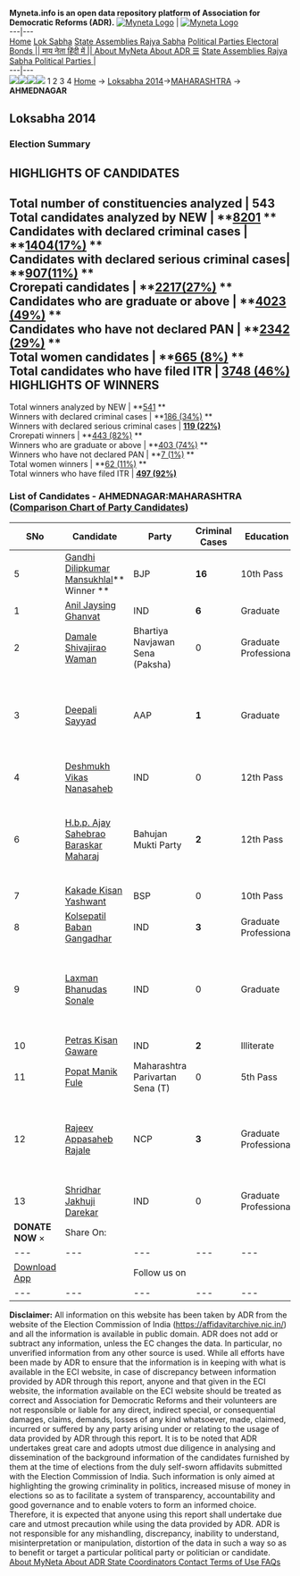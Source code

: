 **Myneta.info is an open data repository platform of Association for Democratic Reforms (ADR).**
[![Myneta Logo](https://www.myneta.info/lib/img/myneta-logo.png)](https://www.myneta.info/) | [![Myneta Logo](https://www.myneta.info/lib/img/adr-logo.png)](https://adrindia.org)  
---|---  
[Home](https://www.myneta.info/) [Lok Sabha](https://www.myneta.info/#ls "Lok Sabha") [ State Assemblies ](https://www.myneta.info/#sa "State Assemblies") [Rajya Sabha](https://www.myneta.info/#rs "Rajya Sabha") [Political Parties ](https://www.myneta.info/party "Political Parties") [ Electoral Bonds ](https://www.myneta.info/electoral_bonds "Electoral Bonds") [ || माय नेता हिंदी में || ](https://translate.google.co.in/translate?prev=hp&hl=en&js=y&u=www.myneta.info&sl=en&tl=hi&history_state0=) [ About MyNeta ](https://adrindia.org/content/about-myneta) [ About ADR ](https://adrindia.org/about-adr/who-we-are) [☰](javascript:void\(0\))
[ State Assemblies ](https://www.myneta.info/#sa "State Assemblies") [ Rajya Sabha ](https://www.myneta.info/#rs "Rajya Sabha") [ Political Parties ](https://www.myneta.info/party "Political Parties")
|   
---|---  
![](https://www.myneta.info/lib/img/banner/banner-1.png)![](https://www.myneta.info/lib/img/banner/banner-2.png)![](https://www.myneta.info/lib/img/banner/banner-3.png)![](https://www.myneta.info/lib/img/banner/banner-4.png)
1  2  3  4 
[Home](https://www.myneta.info/) → [Loksabha 2014](https://www.myneta.info/ls2014/)→[MAHARASHTRA](https://www.myneta.info/ls2014/index.php?action=show_constituencies&state_id=13) → **AHMEDNAGAR**
### 
## Loksabha 2014
###  Election Summary 
HIGHLIGHTS OF CANDIDATES  
---  
Total number of constituencies analyzed |  543   
Total candidates analyzed by NEW | **[8201](https://www.myneta.info/ls2014/index.php?action=summary&subAction=candidates_analyzed&sort=candidate#summary) **  
Candidates with declared criminal cases | **[1404(17%)](https://www.myneta.info/ls2014/index.php?action=summary&subAction=crime&sort=candidate#summary) **  
Candidates with declared serious criminal cases| **[907(11%)](https://www.myneta.info/ls2014/index.php?action=summary&subAction=serious_crime&sort=candidate#summary) **  
Crorepati candidates | **[2217(27%)](https://www.myneta.info/ls2014/index.php?action=summary&subAction=crorepati&sort=candidate#summary) **  
Candidates who are graduate or above | **[4023 (49%)](https://www.myneta.info/ls2014/index.php?action=summary&subAction=education&sort=candidate#summary) **  
Candidates who have not declared PAN | **[2342 (29%)](https://www.myneta.info/ls2014/index.php?action=summary&subAction=without_pan&sort=candidate#summary) **  
Total women candidates | **[665 (8%)](https://www.myneta.info/ls2014/index.php?action=summary&subAction=women_candidate&sort=candidate#summary) **  
Total candidates who have filed ITR | [**3748 (46%)**](https://www.myneta.info/ls2014/index.php?action=summary&subAction=filed_itr&sort=candidate#summary)  
HIGHLIGHTS OF WINNERS  
---  
Total winners analyzed by NEW | **[541](https://www.myneta.info/ls2014/index.php?action=summary&subAction=winner_analyzed&sort=candidate#summary) **  
Winners with declared criminal cases | **[186 (34%)](https://www.myneta.info/ls2014/index.php?action=summary&subAction=winner_crime&sort=candidate#summary) **  
Winners with declared serious criminal cases | **[119 (22%)](https://www.myneta.info/ls2014/index.php?action=summary&subAction=winner_serious_crime&sort=candidate#summary)**  
Crorepati winners | **[443 (82%)](https://www.myneta.info/ls2014/index.php?action=summary&subAction=winner_crorepati&sort=candidate#summary) **  
Winners who are graduate or above | **[403 (74%)](https://www.myneta.info/ls2014/index.php?action=summary&subAction=winner_education&sort=candidate#summary) **  
Winners who have not declared PAN | **[7 (1%)](https://www.myneta.info/ls2014/index.php?action=summary&subAction=winner_without_pan&sort=candidate#summary) **  
Total women winners | **[62 (11%)](https://www.myneta.info/ls2014/index.php?action=summary&subAction=winner_women&sort=candidate#summary) **  
Total winners who have filed ITR | [**497 (92%)**](https://www.myneta.info/ls2014/index.php?action=summary&subAction=winner_filed_itr&sort=candidate#summary)  
### List of Candidates - AHMEDNAGAR:MAHARASHTRA ([Comparison Chart of Party Candidates](https://www.myneta.info/ls2014/comparisonchart.php?constituency_id=215))
SNo | Candidate| Party| Criminal Cases| Education| Age| Total Assets| Liabilities  
---|---|---|---|---|---|---|---  
5  | [Gandhi Dilipkumar Mansukhlal](https://www.myneta.info/ls2014/candidate.php?candidate_id=3492)** Winner ** | BJP | **16** | 10th Pass| 64 | Rs 6,53,16,725 ~ 6 Crore+ | Rs 3,41,76,876 ~ 3 Crore+  
1  | [Anil Jaysing Ghanvat](https://www.myneta.info/ls2014/candidate.php?candidate_id=3490) | IND | **6** | Graduate| 55 | Rs 3,33,40,000 ~ 3 Crore+ | Rs 1,63,597 ~ 1 Lacs+  
2  | [Damale Shivajirao Waman](https://www.myneta.info/ls2014/candidate.php?candidate_id=3401) | Bhartiya Navjawan Sena (Paksha) | 0 | Graduate Professional| 59 | Rs 17,21,000 ~ 17 Lacs+ | Rs 9,05,302 ~ 9 Lacs+  
3  | [Deepali Sayyad](https://www.myneta.info/ls2014/candidate.php?candidate_id=3402) | AAP | **1** | Graduate| 37 | ![](https://myneta.info/image_v2.php?myneta_folder=ls2014&candidate_id=3402&col=ta) | ![](https://myneta.info/image_v2.php?myneta_folder=ls2014&candidate_id=3402&col=lia)  
4  | [Deshmukh Vikas Nanasaheb](https://www.myneta.info/ls2014/candidate.php?candidate_id=3488) | IND | 0 | 12th Pass| 38 | Rs 37,96,964 ~ 37 Lacs+ | Rs 5,10,000 ~ 5 Lacs+  
6  | [H.b.p. Ajay Sahebrao Baraskar Maharaj](https://www.myneta.info/ls2014/candidate.php?candidate_id=3400) | Bahujan Mukti Party | **2** | 12th Pass| 35 | ![](https://myneta.info/image_v2.php?myneta_folder=ls2014&candidate_id=3400&col=ta) | ![](https://myneta.info/image_v2.php?myneta_folder=ls2014&candidate_id=3400&col=lia)  
7  | [Kakade Kisan Yashwant](https://www.myneta.info/ls2014/candidate.php?candidate_id=3398) | BSP | 0 | 10th Pass| 40 | Rs 4,03,500 ~ 4 Lacs+ | Rs 0 ~   
8  | [Kolsepatil Baban Gangadhar](https://www.myneta.info/ls2014/candidate.php?candidate_id=3489) | IND | **3** | Graduate Professional| 73 | Rs 33,71,59,952 ~ 33 Crore+ | Rs 23,79,701 ~ 23 Lacs+  
9  | [Laxman Bhanudas Sonale](https://www.myneta.info/ls2014/candidate.php?candidate_id=3486) | IND | 0 | Graduate| 46 | ![](https://myneta.info/image_v2.php?myneta_folder=ls2014&candidate_id=3486&col=ta) | ![](https://myneta.info/image_v2.php?myneta_folder=ls2014&candidate_id=3486&col=lia)  
10  | [Petras Kisan Gaware](https://www.myneta.info/ls2014/candidate.php?candidate_id=3487) | IND | **2** | Illiterate| 62 | Rs 3,66,073 ~ 3 Lacs+ | Rs 20,000 ~ 20 Thou+  
11  | [Popat Manik Fule](https://www.myneta.info/ls2014/candidate.php?candidate_id=3399) | Maharashtra Parivartan Sena (T) | 0 | 5th Pass| 34 | Rs 500 ~ 5 Hund+ | Rs 0 ~   
12  | [Rajeev Appasaheb Rajale](https://www.myneta.info/ls2014/candidate.php?candidate_id=3491) | NCP | **3** | Graduate Professional| 44 | ![](https://myneta.info/image_v2.php?myneta_folder=ls2014&candidate_id=3491&col=ta) | ![](https://myneta.info/image_v2.php?myneta_folder=ls2014&candidate_id=3491&col=lia)  
13  | [Shridhar Jakhuji Darekar](https://www.myneta.info/ls2014/candidate.php?candidate_id=3485) | IND | 0 | Graduate Professional| 58 | Rs 1,52,69,913 ~ 1 Crore+ | Rs 8,64,552 ~ 8 Lacs+  
|  **DONATE NOW** × |  Share On:  | [](https://api.whatsapp.com/send?text=https%3A%2F%2Fmyneta.info%2Fpunjab2022%2Findex.php%3Faction%3Dshow_constituencies%26state_id%3D19) | [](https://www.facebook.com/sharer/sharer.php?u=https%3A%2F%2Fmyneta.info%2Fpunjab2022%2Findex.php%3Faction%3Dshow_constituencies%26state_id%3D19) | [](https://twitter.com/share?url=https%3A%2F%2Fmyneta.info%2Fpunjab2022%2Findex.php%3Faction%3Dshow_constituencies%26state_id%3D19)  
---|---|---|---|---  
| [ Download App ](https://play.google.com/store/apps/details?id=com.webrosoft.myneta1&pcampaignid=pcampaignidMKT-Other-global-all-co-prtnr-py-PartBadge-Mar2515-1) | [](https://play.google.com/store/apps/details?id=com.webrosoft.myneta1&pcampaignid=pcampaignidMKT-Other-global-all-co-prtnr-py-PartBadge-Mar2515-1) |  Follow us on  | [](https://www.facebook.com/adrindia.org/) | [](https://twitter.com/adrspeaks) | [](https://groups.google.com/g/national-election-watch?hl=en&pli=1) | [](https://www.instagram.com/adrspeaks/) | [](https://www.youtube.com/user/adrspeaks) | [](https://sharechat.com/profile/adrspeaks)  
---|---|---|---|---|---|---|---|---  
**Disclaimer:** All information on this website has been taken by ADR from the website of the Election Commission of India (https://affidavitarchive.nic.in/) and all the information is available in public domain. ADR does not add or subtract any information, unless the EC changes the data. In particular, no unverified information from any other source is used. While all efforts have been made by ADR to ensure that the information is in keeping with what is available in the ECI website, in case of discrepancy between information provided by ADR through this report, anyone and that given in the ECI website, the information available on the ECI website should be treated as correct and Association for Democratic Reforms and their volunteers are not responsible or liable for any direct, indirect special, or consequential damages, claims, demands, losses of any kind whatsoever, made, claimed, incurred or suffered by any party arising under or relating to the usage of data provided by ADR through this report. It is to be noted that ADR undertakes great care and adopts utmost due diligence in analysing and dissemination of the background information of the candidates furnished by them at the time of elections from the duly self-sworn affidavits submitted with the Election Commission of India. Such information is only aimed at highlighting the growing criminality in politics, increased misuse of money in elections so as to facilitate a system of transparency, accountability and good governance and to enable voters to form an informed choice. Therefore, it is expected that anyone using this report shall undertake due care and utmost precaution while using the data provided by ADR. ADR is not responsible for any mishandling, discrepancy, inability to understand, misinterpretation or manipulation, distortion of the data in such a way so as to benefit or target a particular political party or politician or candidate. 
[ About MyNeta ](https://adrindia.org/content/about-myneta) [ About ADR ](https://adrindia.org/about-adr/who-we-are) [ State Coordinators ](https://adrindia.org/about-adr/state-coordinators) [ Contact ](https://adrindia.org/contact-us) [ Terms of Use ](https://adrindia.org/content/adr-terms-use) [ FAQs ](https://adrindia.org/content/faqs)
